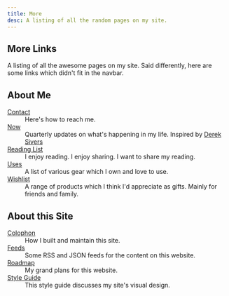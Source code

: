 ```yaml
---
title: More
desc: A listing of all the random pages on my site.
---
```


## More Links
A listing of all the awesome pages on my site. Said differently, here are some links which didn't fit in the navbar.


## About Me

<dl>
  <dt><a href="/contact">Contact</a></dt>
  <dd>Here's how to reach me.</dd>

  <dt><a href="/now">Now</a></dt>
  <dd>Quarterly updates on what's happening in my life. Inspired by <a href="https://sive.rs/nowff" target="_blank" rel="noopener noreferrer">Derek Sivers</a></dd>

  <dt><a href="/reading">Reading List</a></dt>
  <dd>I enjoy reading. I enjoy sharing. I want to share my reading.</dd>

  <dt><a href="/uses">Uses</a></dt>
  <dd>A list of various gear which I own and love to use.</dd>

  <dt><a href="/wishlist">Wishlist</a></dt>
  <dd>A range of products which I think I'd appreciate as gifts. Mainly for friends and family.</dd>
</dl>


## About this Site

<dl>
  <dt><a href="/colophon">Colophon</a></dt>
  <dd>How I built and maintain this site.</dd>

  <dt><a href="/feeds">Feeds</a></dt>
  <dd>Some RSS and JSON feeds for the content on this website.</dd>

  <dt><a href="/roadmap">Roadmap</a></dt>
  <dd>My grand plans for this website.</dd>

  <dt><a href="/style">Style Guide</a></dt>
  <dd>This style guide discusses my site's visual design.</dd>
</dl>
